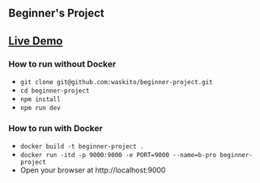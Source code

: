 ## Beginner's Project

[Live Demo](https://beginner-project.herokuapp.com/)
---

### How to run without Docker
- `git clone git@github.com:waskito/beginner-project.git`
- `cd beginner-project`
- `npm install`
- `npm run dev`

### How to run with Docker
- `docker build -t beginner-project .`
- `docker run -itd -p 9000:9000 -e PORT=9000 --name=b-pro beginner-project`
- Open your browser at http://localhost:9000


